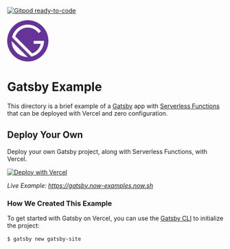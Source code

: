 [![Gitpod ready-to-code](https://img.shields.io/badge/Gitpod-ready--to--code-blue?logo=gitpod)](https://gitpod.io/#https://github.com/tvingmark/startgtsb)

![Gatsby Logo](https://github.com/vercel/vercel/blob/master/packages/frameworks/logos/gatsby.svg)

# Gatsby Example

This directory is a brief example of a [Gatsby](https://www.gatsbyjs.org/) app with [Serverless Functions](https://vercel.com/docs/v2/serverless-functions/introduction) that can be deployed with Vercel and zero configuration.

## Deploy Your Own

Deploy your own Gatsby project, along with Serverless Functions, with Vercel.

[![Deploy with Vercel](https://vercel.com/button)](https://vercel.com/import/project?template=https://github.com/vercel/vercel/tree/master/examples/gatsby)

_Live Example: https://gatsby.now-examples.now.sh_

### How We Created This Example

To get started with Gatsby on Vercel, you can use the [Gatsby CLI](https://www.gatsbyjs.org/docs/gatsby-cli/) to initialize the project:

```shell
$ gatsby new gatsby-site
```
